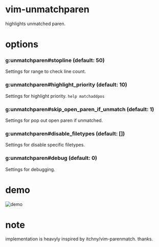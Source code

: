 # vim-unmatchparen

highlights unmatched paren.

# options

### g:unmatchparen#stopline (default: 50)
Settings for range to check line count.

### g:unmatchparen#highlight_priority (default: 10)
Settings for highlight priority. `help matchaddpos`

### g:unmatchparen#skip_open_paren_if_unmatch (default: 1)
Settings for pop out open paren if unmatched.

### g:unmatchparen#disable_filetypes (default: [])
Settings for disable specific filetypes.

### g:unmatchparen#debug (default: 0)
Settings for debugging.

# demo

![demo](https://user-images.githubusercontent.com/629908/52343727-41c07300-2a5c-11e9-811a-20e09af04a42.png)


# note

implementation is heavyly inspired by itchny/vim-parenmatch. thanks.

